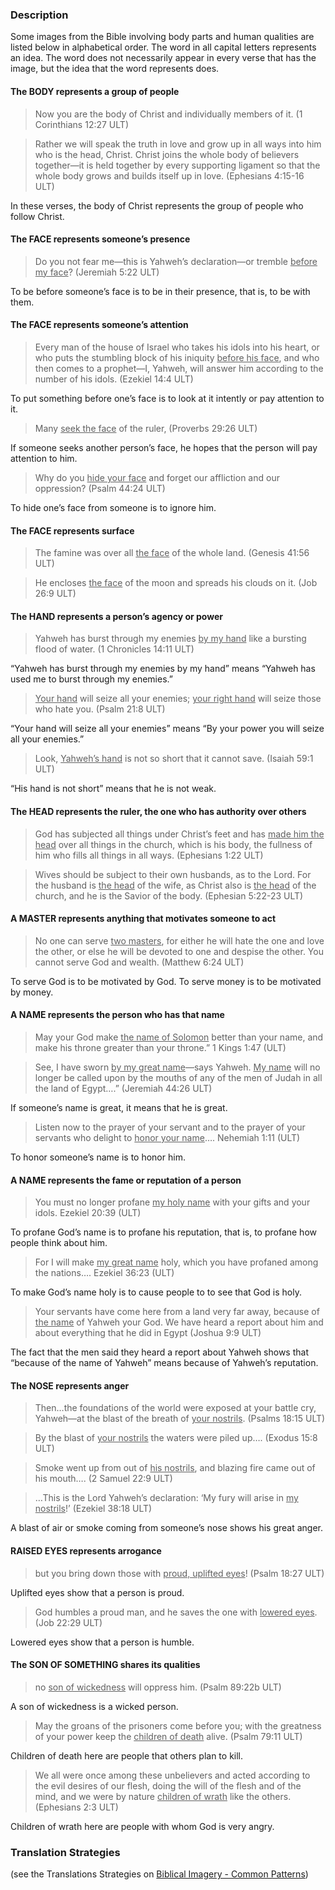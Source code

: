
### Description

Some images from the Bible involving body parts and human qualities are listed below in alphabetical order. The word in all capital letters represents an idea. The word does not necessarily appear in every verse that has the image, but the idea that the word represents does.

#### The BODY represents a group of people

> Now you are the body of Christ and individually members of it. (1 Corinthians 12:27 ULT)

<blockquote> Rather we will speak the truth in love and grow up in all ways into him who is the head, Christ. Christ joins the whole body of believers together—it is held together by every supporting ligament so that the whole body grows and builds itself up in love. (Ephesians 4:15-16 ULT) </blockquote> 

In these verses, the body of Christ represents the group of people who follow Christ.


#### The FACE represents someone’s presence

> Do you not fear me—this is Yahweh’s declaration—or tremble <u>before my face</u>? (Jeremiah 5:22 ULT)

To be before someone’s face is to be in their presence, that is, to be with them.

#### The FACE represents someone’s attention

> Every man of the house of Israel who takes his idols into his heart, or who puts the stumbling block of his iniquity <u>before his face</u>, and who then comes to a prophet—I, Yahweh, will answer him according to the number of his idols. (Ezekiel 14:4 ULT)

To put something before one’s face is to look at it intently or pay attention to it.

> Many <u>seek the face</u> of the ruler, (Proverbs 29:26 ULT)

If someone seeks another person’s face, he hopes that the person will pay attention to him.

> Why do you <u>hide your face</u> and forget our affliction and our oppression?  (Psalm 44:24 ULT)

To hide one’s face from someone is to ignore him.

#### The FACE represents surface

> The famine was over all <u>the face</u> of the whole land. (Genesis 41:56 ULT)

<blockquote> He encloses <u>the face</u> of the moon and spreads his clouds on it. (Job 26:9 ULT) </blockquote> 


#### The HAND represents a person’s agency or power

> Yahweh has burst through my enemies <u>by my hand</u> like a bursting flood of water. (1 Chronicles 14:11 ULT)

“Yahweh has burst through my enemies by my hand” means “Yahweh has used me to burst through my enemies.”

> <u>Your hand</u> will seize all your enemies; <u>your right hand</u> will seize those who hate you. (Psalm 21:8 ULT)

“Your hand will seize all your enemies” means “By your power you will seize all your enemies.”

> Look, <u>Yahweh’s hand</u> is not so short that it cannot save. (Isaiah 59:1 ULT)

“His hand is not short” means that he is not weak.

#### The HEAD represents the ruler, the one who has authority over others

> God has subjected all things under Christ’s feet and has <u>made him the head</u> over all things in the church, which is his body, the fullness of him who fills all things in all ways. (Ephesians 1:22 ULT)


<blockquote> Wives should be subject to their own husbands, as to the Lord. For the husband is <u>the head</u> of the wife, as Christ also is <u>the head</u> of the church, and he is the Savior of the body. (Ephesian 5:22-23 ULT)</blockquote> 


#### A MASTER represents anything that motivates someone to act

> No one can serve <u>two masters</u>, for either he will hate the one and love the other, or else he will be devoted to one and despise the other. You cannot serve God and wealth. (Matthew 6:24 ULT)

To serve God is to be motivated by God. To serve money is to be motivated by money.

#### A NAME represents the person who has that name

> May your God make <u>the name of Solomon</u> better than your name, and make his throne greater than your throne.” 1 Kings 1:47 (ULT)


<blockquote> See, I have sworn <u>by my great name</u>—says Yahweh. <u>My name</u> will no longer be called upon by the mouths of any of the men of Judah in all the land of Egypt….”  (Jeremiah 44:26 ULT) </blockquote> 


If someone’s name is great, it means that he is great.

> Listen now to the prayer of your servant and to the prayer of your servants who delight to <u>honor your name</u>…. Nehemiah 1:11 (ULT)


To honor someone’s name is to honor him.

#### A NAME represents the fame or reputation of a person

> You must no longer profane <u>my holy name</u> with your gifts and your idols. Ezekiel 20:39 (ULT)


To profane God’s name is to profane his reputation, that is, to profane how people think about him.

> For I will make <u>my great name</u> holy, which you have profaned among the nations…. Ezekiel 36:23 (ULT)


To make God’s name holy is to cause people to to see that God is holy.

> Your servants have come here from a land very far away, because of <u>the name</u> of Yahweh your God. We have heard a report about him and about everything that he did in Egypt (Joshua 9:9 ULT)


The fact that the men said they heard a report about Yahweh shows that “because of the name of Yahweh” means because of Yahweh’s reputation.

#### The NOSE represents anger

> Then…the foundations of the world were exposed at your battle cry, Yahweh—at the blast of the breath of <u>your nostrils</u>. (Psalms 18:15 ULT)


<blockquote> By the blast of <u>your nostrils</u> the waters were piled up….  (Exodus 15:8 ULT)</blockquote> 


> Smoke went up from out of <u>his nostrils</u>, and blazing fire came out of his mouth…. (2 Samuel 22:9 ULT)


<blockquote> …This is the Lord Yahweh’s declaration: ‘My fury will arise in <u>my nostrils</u>!’  (Ezekiel 38:18 ULT)</blockquote> 


A blast of air or smoke coming from someone’s nose shows his great anger.

#### RAISED EYES represents arrogance

> but you bring down those with <u>proud, uplifted eyes</u>!  (Psalm 18:27 ULT)


Uplifted eyes show that a person is proud.

> God humbles a proud man, and he saves the one with <u>lowered eyes</u>. (Job 22:29 ULT)


Lowered eyes show that a person is humble.

#### The SON OF SOMETHING shares its qualities

> no <u>son of wickedness</u> will oppress him. (Psalm 89:22b ULT)


A son of wickedness is a wicked person.

> May the groans of the prisoners come before you;
> with the greatness of your power keep the <u>children of death</u> alive. (Psalm 79:11 ULT)


Children of death here are people that others plan to kill.

> We all were once among these unbelievers and acted according to the evil desires of our flesh, doing the will of the flesh and of the mind, and we were by nature <u>children of wrath</u> like the others. (Ephesians 2:3 ULT)


Children of wrath here are people with whom God is very angry.

### Translation Strategies

(see the Translations Strategies on [Biblical Imagery - Common Patterns](../bita-part1/01.md))
